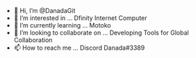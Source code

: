- 👋 Hi, I’m @DanadaGit
- 👀 I’m interested in ... Dfinity Internet Computer
- 🌱 I’m currently learning ... Motoko
- 💞️ I’m looking to collaborate on ... Developing Tools for Global Collaboration
- 📫 How to reach me ... Discord  Danada#3389 

<!---
DanadaGit/DanadaGit is a ✨ special ✨ repository because its `README.md` (this file) appears on your GitHub profile.
You can click the Preview link to take a look at your changes.
--->
